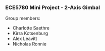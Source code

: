 ### ECE5780 Mini Project - 2-Axis Gimbal

Group members:

- Charlotte Saethre
- Kirra Kotsenburg
- Alex Leavitt
- Nicholas Ronnie
